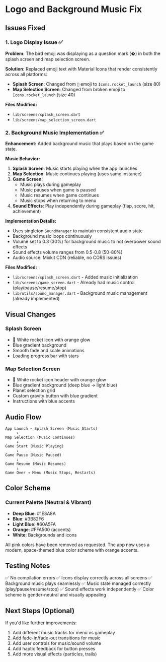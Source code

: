 # Logo and Background Music Fix

## Issues Fixed

### 1. Logo Display Issue ✅
**Problem:** The bird emoji was displaying as a question mark (�) in both the splash screen and map selection screen.

**Solution:** Replaced emoji text with Material Icons that render consistently across all platforms:
- **Splash Screen**: Changed from `🐥` emoji to `Icons.rocket_launch` (size 80)
- **Map Selection Screen**: Changed from broken emoji to `Icons.rocket_launch` (size 40)

**Files Modified:**
- `lib/screens/splash_screen.dart`
- `lib/screens/map_selection_screen.dart`

### 2. Background Music Implementation ✅
**Enhancement:** Added background music that plays based on the game state.

**Music Behavior:**
1. **Splash Screen**: Music starts playing when the app launches
2. **Map Selection**: Music continues playing (uses same instance)
3. **Game Screen**: 
   - Music plays during gameplay
   - Music pauses when game is paused
   - Music resumes when game continues
   - Music stops when returning to menu
4. **Sound Effects**: Play independently during gameplay (flap, score, hit, achievement)

**Implementation Details:**
- Uses singleton `SoundManager` to maintain consistent audio state
- Background music loops continuously
- Volume set to 0.3 (30%) for background music to not overpower sound effects
- Sound effects volume ranges from 0.5-0.8 (50-80%)
- Audio source: Mixkit CDN (reliable, no CORS issues)

**Files Modified:**
- `lib/screens/splash_screen.dart` - Added music initialization
- `lib/screens/game_screen.dart` - Already had music control (play/pause/resume/stop)
- `lib/utils/sound_manager.dart` - Background music management (already implemented)

## Visual Changes

### Splash Screen
- 🚀 White rocket icon with orange glow
- Blue gradient background
- Smooth fade and scale animations
- Loading progress bar with stars

### Map Selection Screen
- 🚀 White rocket icon header with orange glow
- Blue gradient background (deep blue → light blue)
- Planet selection grid
- Custom gravity button with blue gradient
- Instructions with blue accents

## Audio Flow

```
App Launch → Splash Screen (Music Starts)
     ↓
Map Selection (Music Continues)
     ↓
Game Start (Music Playing)
     ↓
Game Pause (Music Paused)
     ↓
Game Resume (Music Resumes)
     ↓
Game Over → Menu (Music Stops, Restarts)
```

## Color Scheme

### Current Palette (Neutral & Vibrant)
- **Deep Blue**: #1E3A8A
- **Blue**: #3B82F6
- **Light Blue**: #60A5FA
- **Orange**: #FFA500 (accents)
- **White**: Backgrounds and icons

All pink colors have been removed as requested. The app now uses a modern, space-themed blue color scheme with orange accents.

## Testing Notes

✅ No compilation errors
✅ Icons display correctly across all screens
✅ Background music plays seamlessly
✅ Music state managed correctly (play/pause/resume/stop)
✅ Sound effects work independently
✅ Color scheme is gender-neutral and visually appealing

## Next Steps (Optional)

If you'd like further improvements:
1. Add different music tracks for menu vs gameplay
2. Add fade-in/fade-out transitions for music
3. Add user controls for music/sound volume
4. Add haptic feedback for button presses
5. Add more visual effects (particles, trails)
